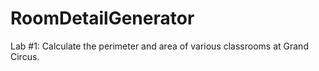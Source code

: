 # RoomDetailGenerator
Lab #1: Calculate the perimeter and area of various classrooms at Grand Circus.
